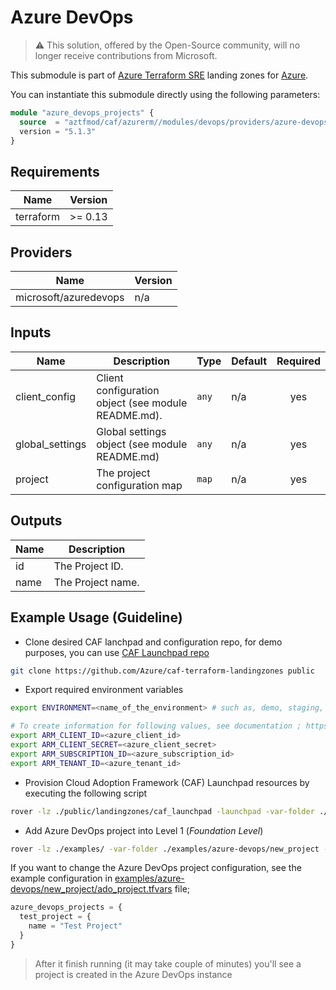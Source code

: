 # Azure DevOps

> :warning: This solution, offered by the Open-Source community, will no longer receive contributions from Microsoft.

This submodule is part of [Azure Terraform SRE](https://github.com/aztfmod/terraform-azurerm-caf) landing zones for [Azure](https://github.com/terraform-providers/terraform-provider-azurerm).

You can instantiate this submodule directly using the following parameters:

```terraform
module "azure_devops_projects" {
  source  = "aztfmod/caf/azurerm//modules/devops/providers/azure-devops"
  version = "5.1.3"
}
```

<!-- BEGINNING OF PRE-COMMIT-TERRAFORM DOCS HOOK -->
## Requirements

| Name | Version |
|------|---------|
| terraform | >= 0.13 |

## Providers

| Name | Version |
|------|---------|
| microsoft/azuredevops | n/a |

## Inputs

| Name | Description | Type | Default | Required |
|------|-------------|------|---------|:--------:|
| client\_config | Client configuration object (see module README.md). | `any` | n/a | yes |
| global\_settings | Global settings object (see module README.md) | `any` | n/a | yes |
| project | The project configuration map | `map` | n/a | yes |

## Outputs

| Name | Description |
|------|-------------|
| id | The Project ID. |
| name | The Project name. |

<!-- END OF PRE-COMMIT-TERRAFORM DOCS HOOK -->

## Example Usage (Guideline)

- Clone desired CAF lanchpad and configuration repo, for demo purposes, you can use [CAF Launchpad repo](https://github.com/Azure/caf-terraform-landingzones)

```bash
git clone https://github.com/Azure/caf-terraform-landingzones public
```

- Export required environment variables

```bash
export ENVIRONMENT=<name_of_the_environment> # such as, demo, staging, production, etc.

# To create information for following values, see documentation ; https://registry.terraform.io/providers/hashicorp/azurerm/latest/docs
export ARM_CLIENT_ID=<azure_client_id>
export ARM_CLIENT_SECRET=<azure_client_secret>
export ARM_SUBSCRIPTION_ID=<azure_subscription_id>
export ARM_TENANT_ID=<azure_tenant_id>
```

- Provision Cloud Adoption Framework (CAF) Launchpad resources by executing the following script

```bash
rover -lz ./public/landingzones/caf_launchpad -launchpad -var-folder ./public/caf_launchpad/scenario/100 -parallelism 30 -level level0 -env ${ENVIRONMENT} -a apply
```

- Add Azure DevOps project into Level 1 (_Foundation Level_)

```bash
rover -lz ./examples/ -var-folder ./examples/azure-devops/new_project -level level1 -env ${ENVIRONMENT} -a apply
```

If you want to change the Azure DevOps project configuration, see the example configuration in [examples/azure-devops/new_project/ado_project.tfvars](./examples/azure-devops/new_project/ado_project.tfvars) file;

```terraform
azure_devops_projects = {
  test_project = {
    name = "Test Project"
  }
}
```

> After it finish running (it may take couple of minutes) you'll see a project is created in the Azure DevOps instance
